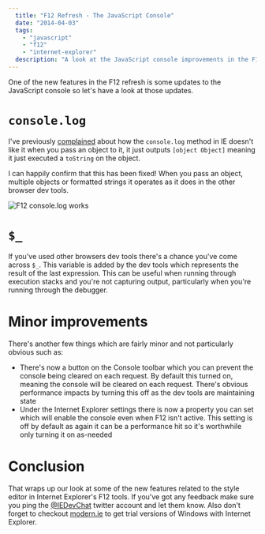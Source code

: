 ```yaml
---
  title: "F12 Refresh - The JavaScript Console"
  date: "2014-04-03"
  tags: 
    - "javascript"
    - "f12"
    - "internet-explorer"
  description: "A look at the JavaScript console improvements in the F12 tooling refresh"
---
```


One of the new features in the F12 refresh is some updates to the JavaScript console so let's have a look at those updates.

# `console.log`

I've previously [complained](https://www.aaron-powell.com/posts/2013-01-14-ie10-console-thoughts.html) about how the `console.log` method in IE doesn't like it when you pass an object to it, it just outputs `[object Object]` meaning it just executed a `toString` on the object.

I can happily confirm that this has been fixed! When you pass an object, multiple objects or formatted strings it operates as it does in the other browser dev tools.

![F12 console.log works](/get/f1-refresh-console-log.gif)

# `$_`

If you've used other browsers dev tools there's a chance you've come across `$_`. This variable is added by the dev tools which represents the result of the last expression. This can be useful when running through execution stacks and you're not capturing output, particularly when you're running through the debugger.

# Minor improvements

There's another few things which are fairly minor and not particularly obvious such as:

* There's now a button on the Console toolbar which you can prevent the console being cleared on each request. By default this turned on, meaning the console will be cleared on each request. There's obvious performance impacts by turning this off as the dev tools are maintaining state
* Under the Internet Explorer settings there is now a property you can set which will enable the console even when F12 isn't active. This setting is off by default as again it can be a performance hit so it's worthwhile only turning it on as-needed

# Conclusion

That wraps up our look at some of the new features related to the style editor in Internet Explorer's F12 tools. If you've got any feedback make sure you ping the [@IEDevChat](http://twitter.com/iedevchat) twitter account and let them know. Also don't forget to checkout [modern.ie](http://modern.ie) to get trial versions of Windows with Internet Explorer.
